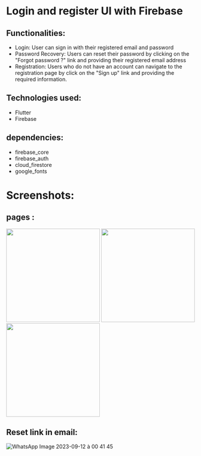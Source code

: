 # Login and register UI with Firebase


## Functionalities:
- Login: User can sign in with their registered email and password
- Password Recovery: Users can reset their password by clicking on the "Forgot password ?" link and providing their registered email address
- Registration: Users who do not have an account can navigate to the registration page by click on the "Sign up" link and providing the required information.

## Technologies used:
- Flutter
- Firebase

## dependencies:
- firebase_core
- firebase_auth
- cloud_firestore
- google_fonts

# Screenshots:
## pages :
<img src="https://github.com/Fadilix/FlutterLoginRegister/assets/121851593/8a362837-2eea-48a6-ae0e-0d2a298423d0" width="250">
<img src="https://github.com/Fadilix/FlutterLoginRegister/assets/121851593/667ea720-667f-4659-82b9-6ecc37a113ec" width="250">
<img src="https://github.com/Fadilix/FlutterLoginRegister/assets/121851593/38ea2d08-3160-4095-a5b9-f40f77f9ba88" width="250">

## Reset link in email:

![WhatsApp Image 2023-09-12 à 00 41 45](https://github.com/Fadilix/FlutterLoginRegister/assets/121851593/4a986a36-8393-465a-8760-b2bced1fadae)

